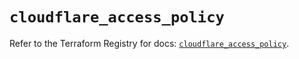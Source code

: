 # `cloudflare_access_policy`

Refer to the Terraform Registry for docs: [`cloudflare_access_policy`](https://registry.terraform.io/providers/cloudflare/cloudflare/4.48.0/docs/resources/access_policy).
